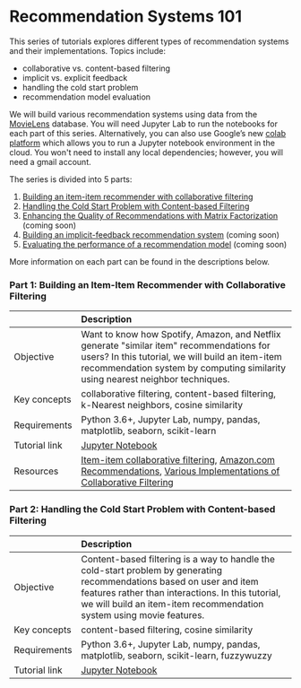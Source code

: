 # Recommendation Systems 101

This series of tutorials explores different types of recommendation systems and their implementations. Topics include:

- collaborative vs. content-based filtering
- implicit vs. explicit feedback
- handling the cold start problem
- recommendation model evaluation

We will build various recommendation systems using data from the [MovieLens](https://movielens.org/) database. You will need Jupyter Lab to run the notebooks for each part of this series. Alternatively, you can also use Google’s new [colab platform](https://colab.research.google.com) which allows you to run a Jupyter notebook environment in the cloud. You won't need to install any local dependencies; however, you will need a gmail account. 

The series is divided into 5 parts:

1. [Building an item-item recommender with collaborative filtering](#part-1-building-an-item-item-recommender-with-collaborative-filtering)
2. [Handling the Cold Start Problem with Content-based Filtering](#part-2-handling-the-cold-start-problem-with-content-based-filtering)
3. [Enhancing the Quality of Recommendations with Matrix Factorization](#part-3-enhancing-the-quality-of-recommendations-with-matrix-factorization) (coming soon)
4. [Building an implicit-feedback recommendation system](#part-4-building-an-implicit-feedback-recommendation-system) (coming soon)
5. [Evaluating the performance of a recommendation model](#part-5-evaluating-the-performance-of-a-recommendation-model) (coming soon)

More information on each part can be found in the descriptions below.

### Part 1: Building an Item-Item Recommender with Collaborative Filtering

| |Description |
|:-----------|:----------|
|Objective|Want to know how Spotify, Amazon, and Netflix generate "similar item" recommendations for users? In this tutorial, we will build an item-item recommendation system by computing similarity using nearest neighbor techniques.|
|Key concepts|collaborative filtering, content-based filtering, k-Nearest neighbors, cosine similarity|
|Requirements|Python 3.6+, Jupyter Lab, numpy, pandas, matplotlib, seaborn, scikit-learn|
|Tutorial link|[Jupyter Notebook](part-1-item-item-recommender.ipynb)|
|Resources|[Item-item collaborative filtering](https://www.wikiwand.com/en/Item-item_collaborative_filtering), [Amazon.com Recommendations](https://www.cs.umd.edu/~samir/498/Amazon-Recommendations.pdf), [Various Implementations of Collaborative Filtering](https://towardsdatascience.com/various-implementations-of-collaborative-filtering-100385c6dfe0) |


### Part 2: Handling the Cold Start Problem with Content-based Filtering

| |Description |
|:-----------|:----------|
|Objective|Content-based filtering is a way to handle the cold-start problem by generating recommendations based on user and item features rather than interactions. In this tutorial, we will build an item-item recommendation system using movie features.|
|Key concepts|content-based filtering, cosine similarity|
|Requirements|Python 3.6+, Jupyter Lab, numpy, pandas, matplotlib, seaborn, scikit-learn, fuzzywuzzy|
|Tutorial link|[Jupyter Notebook](part-2-cold-start-problem.ipynb)|
